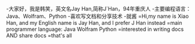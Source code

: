 -大家好，我是韩笑，英文名Jay Han,简称J`Han，94年重庆人
-主要编程语言：Java、Wolfram、Python
-喜欢写文档和分享技术
-就酱
=Hi,my name is Xiao Han, and my English name is Jay Han, and I prefer J Han instead
=main programmer language: Java Wolfram Python
=interested in writing docs AND share docs
=that's all